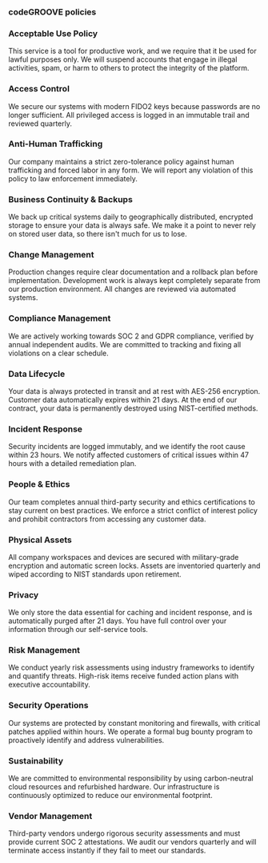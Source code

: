 ### codeGROOVE policies


### Acceptable Use Policy
This service is a tool for productive work, and we require that it be used for lawful purposes only. We will suspend accounts that engage in illegal activities, spam, or harm to others to protect the integrity of the platform.

### Access Control
We secure our systems with modern FIDO2 keys because passwords are no longer sufficient. All privileged access is logged in an immutable trail and reviewed quarterly.

### Anti-Human Trafficking
Our company maintains a strict zero-tolerance policy against human trafficking and forced labor in any form. We will report any violation of this policy to law enforcement immediately.

### Business Continuity & Backups
We back up critical systems daily to geographically distributed, encrypted storage to ensure your data is always safe. We make it a point to never rely on stored user data, so there isn't much for us to lose.

### Change Management

Production changes require clear documentation and a rollback plan before implementation. Development work is always kept completely separate from our production environment. All changes are reviewed via automated systems.

### Compliance Management
We are actively working towards SOC 2 and GDPR compliance, verified by annual independent audits. We are committed to tracking and fixing all violations on a clear schedule.

### Data Lifecycle
Your data is always protected in transit and at rest with AES-256 encryption. Customer data automatically expires within 21 days. At the end of our contract, your data is permanently destroyed using NIST-certified methods. 

### Incident Response
Security incidents are logged immutably, and we identify the root cause within 23 hours. We notify affected customers of critical issues within 47 hours with a detailed remediation plan.

### People & Ethics
Our team completes annual third-party security and ethics certifications to stay current on best practices. We enforce a strict conflict of interest policy and prohibit contractors from accessing any customer data.

### Physical Assets
All company workspaces and devices are secured with military-grade encryption and automatic screen locks. Assets are inventoried quarterly and wiped according to NIST standards upon retirement.

### Privacy
We only store the data essential for caching and incident response, and is automatically purged after 21 days. You have full control over your information through our self-service tools.

### Risk Management
We conduct yearly risk assessments using industry frameworks to identify and quantify threats. High-risk items receive funded action plans with executive accountability.

### Security Operations
Our systems are protected by constant monitoring and firewalls, with critical patches applied within hours. We operate a formal bug bounty program to proactively identify and address vulnerabilities.

### Sustainability
We are committed to environmental responsibility by using carbon-neutral cloud resources and refurbished hardware. Our infrastructure is continuously optimized to reduce our environmental footprint.

### Vendor Management
Third-party vendors undergo rigorous security assessments and must provide current SOC 2 attestations. We audit our vendors quarterly and will terminate access instantly if they fail to meet our standards.
